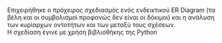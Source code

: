 Επιχειρήθηκε ο πρόχειρος σχεδιασμός ενός ενδεικτικού ER Diagram (τα βέλη και οι συμβολισμοί προφανώς δεν είναι οι δόκιμοι) και η ανάλυση των κυρίαρχων οντοτήτων και των μεταξύ τους σχέσεων.  
Η σχεδίαση έγινε με χρήση βιβλιοθήκης της Python
